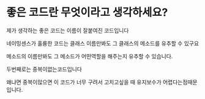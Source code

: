 # 좋은 코드란 무엇이라고 생각하세요?

제가 생각하는 좋은 코드는 이름이 잘붙여진 코드입니다

네이밍센스가 훌륭한 코드는 클래스 이름만봐도 그 클래스의 메소드를 유추할 수 있구요

메소드의 이름만봐도 그 메소드가 어떤역할을 해주는지 유추할 수 있습니다.

두번째로는 중복이없는코드입니다

왜냐면 중복이많으면 이 코드가 너무 구려서 고치고싶을 때 유지보수가 어렵다는점때문입니다.
